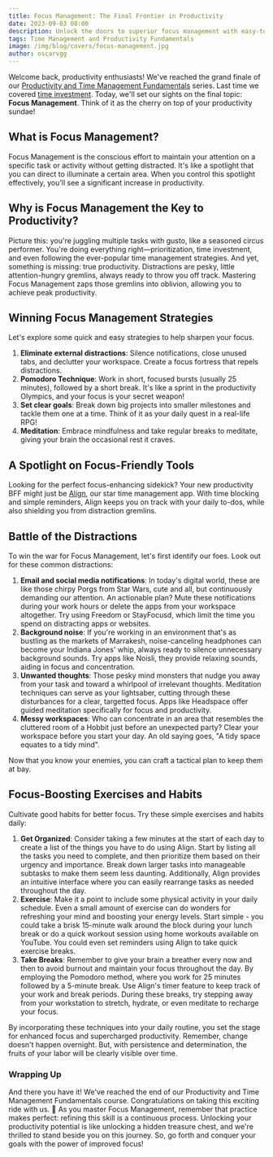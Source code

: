 ```yaml
---
title: Focus Management: The Final Frontier in Productivity
date: 2023-09-03 08:00
description: Unlock the doors to superior focus management with easy-to-adopt habits for bolstered productivity, all in one engaging read
tags: Time Management and Productivity Fundamentals
image: /img/blog/covers/focus-management.jpg
author: oscarvgg
---
```

Welcome back, productivity enthusiasts! We've reached the grand finale of our [Productivity and Time Management Fundamentals](/tags/time-management-and-productivity-fundamentals/) series. Last time we covered [time investment](/blog/time-investment/). Today, we'll set our sights on the final topic: **Focus Management**. Think of it as the cherry on top of your productivity sundae!

## What is Focus Management?

Focus Management is the conscious effort to maintain your attention on a specific task or activity without getting distracted. It's like a spotlight that you can direct to illuminate a certain area. When you control this spotlight effectively, you'll see a significant increase in productivity.

## Why is Focus Management the Key to Productivity?

Picture this: you're juggling multiple tasks with gusto, like a seasoned circus performer. You're doing everything right—prioritization, time investment, and even following the ever-popular time management strategies. And yet, something is missing: true productivity. Distractions are pesky, little attention-hungry gremlins, always ready to throw you off track. Mastering Focus Management zaps those gremlins into oblivion, allowing you to achieve peak productivity.

## Winning Focus Management Strategies

Let's explore some quick and easy strategies to help sharpen your focus.

1. **Eliminate external distractions**: Silence notifications, close unused tabs, and declutter your workspace. Create a focus fortress that repels distractions.
2. **Pomodoro Technique**: Work in short, focused bursts (usually 25 minutes), followed by a short break. It's like a sprint in the productivity Olympics, and your focus is your secret weapon!
3. **Set clear goals**: Break down big projects into smaller milestones and tackle them one at a time. Think of it as your daily quest in a real-life RPG!
4. **Meditation**: Embrace mindfulness and take regular breaks to meditate, giving your brain the occasional rest it craves.

## A Spotlight on Focus-Friendly Tools

Looking for the perfect focus-enhancing sidekick? Your new productivity BFF might just be [Align](https://www.example.com/), our star time management app. With time blocking and simple reminders, Align keeps you on track with your daily to-dos, while also shielding you from distraction gremlins.

## Battle of the Distractions

To win the war for Focus Management, let's first identify our foes. Look out for these common distractions:

1. **Email and social media notifications**: In today's digital world, these are like those chirpy Porgs from Star Wars, cute and all, but continuously demanding our attention. An actionable plan? Mute these notifications during your work hours or delete the apps from your workspace altogether. Try using Freedom or StayFocusd, which limit the time you spend on distracting apps or websites.
2. **Background noise**: If you're working in an environment that's as bustling as the markets of Marrakesh, noise-canceling headphones can become your Indiana Jones' whip, always ready to silence unnecessary background sounds. Try apps like Noisli, they provide relaxing sounds, aiding in focus and concentration.
3. **Unwanted thoughts**: Those pesky mind monsters that nudge you away from your task and toward a whirlpool of irrelevant thoughts. Meditation techniques can serve as your lightsaber, cutting through these disturbances for a clear, targetted focus. Apps like Headspace offer guided meditation specifically for focus and productivity.
4. **Messy workspaces**: Who can concentrate in an area that resembles the cluttered room of a Hobbit just before an unexpected party? Clear your workspace before you start your day. An old saying goes, "A tidy space equates to a tidy mind".

Now that you know your enemies, you can craft a tactical plan to keep them at bay.

## Focus-Boosting Exercises and Habits

Cultivate good habits for better focus. Try these simple exercises and habits daily:

1. **Get Organized**: Consider taking a few minutes at the start of each day to create a list of the things you have to do using Align. Start by listing all the tasks you need to complete, and then prioritize them based on their urgency and importance. Break down larger tasks into manageable subtasks to make them seem less daunting. Additionally, Align provides an intuitive interface where you can easily rearrange tasks as needed throughout the day.
2. **Exercise**: Make it a point to include some physical activity in your daily schedule. Even a small amount of exercise can do wonders for refreshing your mind and boosting your energy levels. Start simple - you could take a brisk 15-minute walk around the block during your lunch break or do a quick workout session using home workouts available on YouTube. You could even set reminders using Align to take quick exercise breaks.
3. **Take Breaks**: Remember to give your brain a breather every now and then to avoid burnout and maintain your focus throughout the day. By employing the Pomodoro method, where you work for 25 minutes followed by a 5-minute break. Use Align's timer feature to keep track of your work and break periods. During these breaks, try stepping away from your workstation to stretch, hydrate, or even meditate to recharge your focus.

By incorporating these techniques into your daily routine, you set the stage for enhanced focus and supercharged productivity. Remember, change doesn't happen overnight. But, with persistence and determination, the fruits of your labor will be clearly visible over time.

### Wrapping Up

And there you have it! We've reached the end of our Productivity and Time Management Fundamentals course. Congratulations on taking this exciting ride with us. 🎉 As you master Focus Management, remember that practice makes perfect: refining this skill is a continuous process. Unlocking your productivity potential is like unlocking a hidden treasure chest, and we're thrilled to stand beside you on this journey. So, go forth and conquer your goals with the power of improved focus!
